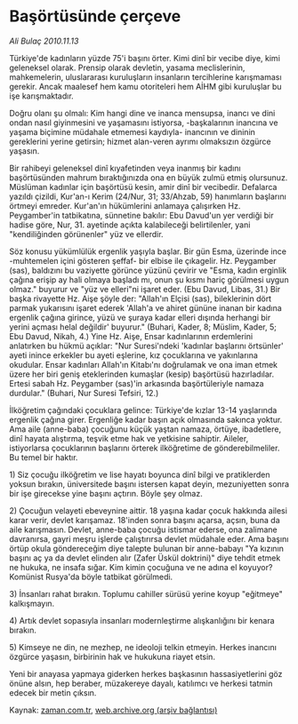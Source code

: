 # Başörtüsünde çerçeve

*Ali Bulaç 2010.11.13*

<td class="news-spot">
<p>Türkiye'de kadınların yüzde 75'i başını örter. Kimi dinî bir vecibe diye, kimi geleneksel olarak. Prensip olarak devletin, yasama meclislerinin, mahkemelerin, uluslararası kuruluşların insanların tercihlerine karışmaması gerekir. Ancak maalesef hem kamu otoriteleri hem AİHM gibi kuruluşlar bu işe karışmaktadır.</p>
<p><p>Doğru olanı şu olmalı: Kim hangi dine ve inanca mensupsa, inancı ve dini ondan nasıl giyinmesini ve yaşamasını istiyorsa, -başkalarının inancına ve yaşama biçimine müdahale etmemesi kaydıyla- inancının ve dininin gereklerini yerine getirsin; hizmet alan-veren ayrımı olmaksızın özgürce yaşasın.
<p>Bir rahibeyi geleneksel dinî kıyafetinden veya inanmış bir kadını başörtüsünden mahrum bıraktığınızda ona en büyük zulmü etmiş olursunuz. Müslüman kadınlar için başörtüsü kesin, amir dinî bir vecibedir. Defalarca yazıldı çizildi, Kur'an-ı Kerim (24/Nur, 31; 33/Ahzab, 59) hanımların başlarını örtmeyi emreder. Kur'an'ın hükümlerini anlamaya çalışırken Hz. Peygamber'in tatbikatına, sünnetine bakılır: Ebu Davud'un yer verdiği bir hadise göre, Nur, 31. ayetinde açıkta kalabileceği belirtilenler, yani "kendiliğinden görünenler" yüz ve ellerdir.
<p>Söz konusu yükümlülük ergenlik yaşıyla başlar. Bir gün Esma, üzerinde ince -muhtemelen içini gösteren şeffaf- bir elbise ile çıkagelir. Hz. Peygamber (sas), baldızını bu vaziyette görünce yüzünü çevirir ve "Esma, kadın erginlik çağına erişip ay hali olmaya başladı mı, onun şu kısmı hariç görülmesi uygun olmaz." buyurur ve "yüz ve elleri"ni işaret eder. (Ebu Davud, Libas, 31.) Bir başka rivayette Hz. Aişe şöyle der: "Allah'ın Elçisi (sas), bileklerinin dört parmak yukarısını işaret ederek 'Allah'a ve ahiret gününe inanan bir kadına ergenlik çağına girince, yüzü ve şuraya kadar elleri dışında herhangi bir yerini açması helal değildir' buyurur." (Buhari, Kader, 8; Müslim, Kader, 5; Ebu Davud, Nikah, 4.) Yine Hz. Aişe, Ensar kadınlarının erdemlerini anlatırken bu hükmü açıklar: "Nur Suresi'ndeki 'kadınlar başlarını örtsünler' ayeti inince erkekler bu ayeti eşlerine, kız çocuklarına ve yakınlarına okudular. Ensar kadınları Allah'ın Kitabı'nı doğrulamak ve ona iman etmek üzere her biri geniş eteklerinden kumaşlar (kesip) başörtüsü hazırladılar. Ertesi sabah Hz. Peygamber (sas)'in arkasında başörtüleriyle namaza durdular." (Buhari, Nur Suresi Tefsiri, 12.)
<p>İlköğretim çağındaki çocuklara gelince: Türkiye'de kızlar 13-14 yaşlarında ergenlik çağına girer. Ergenliğe kadar başın açık olmasında sakınca yoktur. Ama aile (anne-baba) çocuğunu küçük yaştan namaza, örtüye, ibadetlere, dinî hayata alıştırma, teşvik etme hak ve yetkisine sahiptir. Aileler, istiyorlarsa çocuklarının başlarını örterek ilköğretime de gönderebilmeliler. Bu temel bir haktır.
<p>1) Siz çocuğu ilköğretim ve lise hayatı boyunca dinî bilgi ve pratiklerden yoksun bırakın, üniversitede başını istersen kapat deyin, mezuniyetten sonra bir işe girecekse yine başını açtırın. Böyle şey olmaz.
<p>2) Çocuğun velayeti ebeveynine aittir. 18 yaşına kadar çocuk hakkında ailesi karar verir, devlet karışamaz. 18'inden sonra başını açarsa, açsın, buna da aile karışmasın. Devlet, anne-baba çocuğu istismar ederse, ona zalimane davranırsa, gayri meşru işlerde çalıştırırsa devlet müdahale eder. Ama başını örtüp okula göndereceğim diye talepte bulunan bir anne-babayı "Ya kızının başını aç ya da devlet elinden alır (Zafer Üskül doktrini)" diye tehdit etmek ne hukuka, ne insafa sığar. Kim kimin çocuğuna ve ne adına el koyuyor? Komünist Rusya'da böyle tatbikat görülmedi.
<p>3) İnsanları rahat bırakın. Toplumu cahiller sürüsü yerine koyup "eğitmeye" kalkışmayın.
<p>4) Artık devlet sopasıyla insanları modernleştirme alışkanlığını bir kenara bırakın.
<p>5) Kimseye ne din, ne mezhep, ne ideoloji telkin etmeyin. Herkes inancını özgürce yaşasın, birbirinin hak ve hukukuna riayet etsin.
<p>Yeni bir anayasa yapmaya giderken herkes başkasının hassasiyetlerini göz önüne alsın, hep beraber, müzakereye dayalı, katılımcı ve herkesi tatmin edecek bir metin çıksın. </p>
<a href="http://web.archive.org/web/20101130031850/mailto:a.bulac@zaman.com.tr">
</a></p></p></p></p></p></p></p></p></p></p></td>

Kaynak: [zaman.com.tr](http://zaman.com.tr/yazar.do?yazino=1052354), [web.archive.org (arşiv bağlantısı)](http://web.archive.org/web/20101130031850/http://zaman.com.tr/yazar.do?yazino=1052354)
